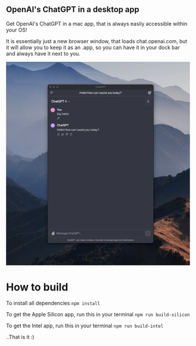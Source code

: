 ## OpenAI's ChatGPT in a desktop app

Get OpenAI's ChatGPT in a mac app, that is always easily accessible within your OS!

It is essentially just a new browser window, that loads chat.openai.com, but it will allow you to keep it as an .app, so you can have it in your dock bar and always have it next to you.

![Screenshot](https://raw.githubusercontent.com/tommyjepsen/openai-chatgpt-desktop-app/master/screenshot.png)

# How to build

To install all dependencies
`npm install`

To get the Apple Silicon app, run this in your terminal
`npm run build-silicon`


To get the Intel app, run this in your terminal
`npm run build-intel`

..That is it :) 